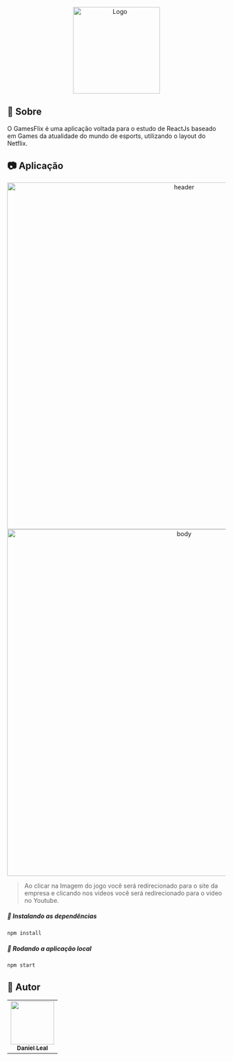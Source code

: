 <p align="center">
  <a href="https://gm-flix-git-master.danielleal98.vercel.app/">
    <img src="https://github.com/danielLeal98/gmFlix/blob/master/src/assets/img/logoGameFlixBlue.png?raw=true" alt="Logo" width="200" >
  </a>
</p>

## 📄 Sobre

O GamesFlix é uma aplicação voltada para o estudo de ReactJs baseado em Games da atualidade do mundo de esports, utilizando o layout do Netflix.  


## 📷 Aplicação

<p align="center">
  <img src="https://github.com/danielLeal98/gmFlix/blob/master/src/assets/img/gmflix-Blue-header.png?raw=true" width="800" alt="header">
  <img src="https://github.com/danielLeal98/gmFlix/blob/master/src/assets/img/gmflix-Blue-body.png?raw=true" width="800" alt="body">
</p>

>  Ao clicar na Imagem do jogo você será redirecionado para o site da empresa e clicando nos videos você será redirecionado para o video no Youtube.

##### 🔧 Instalando as dependências

```sh
npm install
```

##### 🔧 Rodando a aplicação local

```sh
npm start
```

## :pencil: Autor

<table>
  <tr>
    <td align="center"><a href="https://github.com/danielLeal98"><img src=https://avatars2.githubusercontent.com/u/37132172?s=460&u=7c43bece5e3160c317bfd4b2162999753567abb5&v=4" width="100px;" alt=""/><br /><sub><b>Daniel Leal</b></sub></a><br /></td>
  <tr>
</table>
